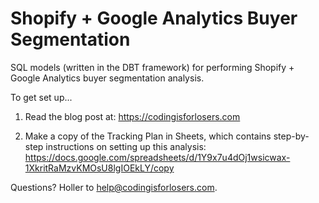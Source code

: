 # Shopify + Google Analytics Buyer Segmentation
SQL models (written in the DBT framework) for performing Shopify + Google Analytics buyer segmentation analysis.

To get set up...

1) Read the blog post at: 
https://codingisforlosers.com

2) Make a copy of the Tracking Plan in Sheets, which contains step-by-step instructions on setting up this analysis: https://docs.google.com/spreadsheets/d/1Y9x7u4dOj1wsicwax-1XkritRaMzvKMOsU8lgIOEkLY/copy

Questions?  Holler to help@codingisforlosers.com.  
